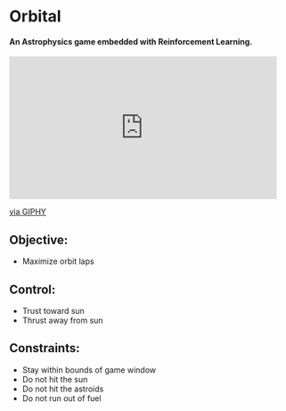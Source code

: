 # Orbital
#### An Astrophysics game embedded with Reinforcement Learning.

<iframe src="https://giphy.com/embed/f4DCd1I1AOe8oNMdAY" width="480" height="256" frameBorder="0" class="giphy-embed" allowFullScreen></iframe><p><a href="https://giphy.com/gifs/video-game-f4DCd1I1AOe8oNMdAY">via GIPHY</a></p>

## Objective:
- Maximize orbit laps

## Control:
- Trust toward sun
- Thrust away from sun

## Constraints:
- Stay within bounds of game window
- Do not hit the sun
- Do not hit the astroids
- Do not run out of fuel
